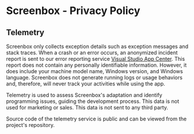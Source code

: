 # Screenbox - Privacy Policy

## Telemetry
Screenbox only collects exception details such as exception messages and stack traces. When a crash or an error occurs, an anonymized incident report is sent to our error reporting service [Visual Studio App Center](https://appcenter.ms/). This report does not contain any personally identifiable information. However, it does include your machine model name, Windows version, and Windows language. Screenbox does not generate running logs or usage behaviors and, therefore, will never track your activities while using the app.

Telemetry is used to assess Screenbox's adaptation and identify programming issues, guiding the development process. This data is not used for marketing or sales. This data is not sent to any third party.

Source code of the telemetry service is public and can be viewed from the project's repository.